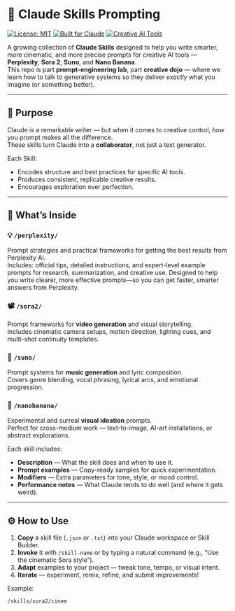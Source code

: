 # 🧠 Claude Skills Prompting 

[![License: MIT](https://img.shields.io/badge/License-MIT-blue.svg)](LICENSE)
[![Built for Claude](https://img.shields.io/badge/Built%20for-Claude%20AI-8A2BE2)](#)
[![Creative AI Tools](https://img.shields.io/badge/Tools-Sora%202%20%7C%20Suno%20%7C%20Nano%20Banana-green.svg)](#)

A growing collection of **Claude Skills** designed to help you write smarter, more cinematic, and more precise prompts for creative AI tools — **Perplexity**, **Sora 2**, **Suno**, and **Nano Banana**.  
This repo is part **prompt-engineering lab**, part **creative dojo** — where we learn how to talk to generative systems so they deliver *exactly* what you imagine (or something better).

---

## 🎯 Purpose

Claude is a remarkable writer — but when it comes to creative control, *how* you prompt makes all the difference.  
These skills turn Claude into a **collaborator**, not just a text generator.

Each Skill:
- Encodes structure and best practices for specific AI tools.
- Produces consistent, replicable creative results.
- Encourages exploration over perfection.

---

## 🧠 What’s Inside

### 💡 `/perplexity/`
Prompt strategies and practical frameworks for getting the best results from Perplexity AI.  
Includes: official tips, detailed instructions, and expert-level example prompts for research, summarization, and creative use. Designed to help you write clearer, more effective prompts—so you can get faster, smarter answers from Perplexity.

### 📽️ `/sora2/`
Prompt frameworks for **video generation** and visual storytelling.  
Includes cinematic camera setups, motion direction, lighting cues, and multi-shot continuity templates.

### 🎵 `/suno/`
Prompt systems for **music generation** and lyric composition.  
Covers genre blending, vocal phrasing, lyrical arcs, and emotional progression.

### 🎨 `/nanobanana/`
Experimental and surreal **visual ideation** prompts.  
Perfect for cross-medium work — text-to-image, AI-art installations, or abstract explorations.

Each skill includes:
- **Description** — What the skill does and when to use it.  
- **Prompt examples** — Copy-ready samples for quick experimentation.  
- **Modifiers** — Extra parameters for tone, style, or mood control.  
- **Performance notes** — What Claude tends to do well (and where it gets weird).

---

## ⚙️ How to Use

1. **Copy** a skill file (`.json` or `.txt`) into your Claude workspace or Skill Builder.  
2. **Invoke** it with `/skill-name` or by typing a natural command (e.g., “Use the cinematic Sora style”).  
3. **Adapt** examples to your project — tweak tone, tempo, or visual intent.  
4. **Iterate** — experiment, remix, refine, and submit improvements!

Example:
```bash
/skills/sora2/cinem
